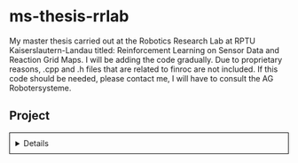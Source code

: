 # ms-thesis-rrlab
My master thesis carried out at the Robotics Research Lab at RPTU Kaiserslautern-Landau titled: Reinforcement Learning on Sensor Data and Reaction Grid Maps.
I will be adding the code gradually. Due to proprietary reasons, .cpp and .h files that are related to finroc are not included. If this code should be needed, please contact me, I will have to consult the AG Robotersysteme. 

## Project

<div style="border: 1px solid black; padding: 10px;">
  <details>
    <ul>
      <li>UE5FinRl/</li>
      <li>
        <ul style="list-style-type: none; padding-left: 20px;">
          <li>gFinRlUE5DMapInterface.cpp</li>
          <li>gFinRlUE5DMapInterface.h</li>
          <li>make.xml</li>
          <li>mFinRlSocket.cpp</li>
          <li>mFinRlSocket.h</li>
          <li>pDMapInterface.cpp</li>
          <li>
            AutoBusEnv/
            <ul style="list-style-type: none; padding-left: 20px;">
              <li>AutoBusEnvContActionSpace.py</li>
              <li>AutoBusEnvMultidiscActionSpace.py</li>
              <li>AutoBusEnvMultidiscActionSpaceUnstacked.py</li>
              <li>test_env.py</li>
              <li>train.py</li>
              <li>eval_autobus_v3.py</li>
              <li>eval_autobus_v4_taf.py</li>
              <li>
                eval_data/
                <ul style="list-style-type: none; padding-left: 20px;">
                  <li>eval_postprocess.py</li>
                  <li>csv1.csv</li>
                  <li>...</li>
                </ul>
              </li>
              <li>export.py</li>
              <li>inference.py</li>
              <li>
                onnx_models/
              </li>
              <li>plot.py</li>
              <li>PyServer.py</li>
              <li>
                runs/
                <ul style="list-style-type: none; padding-left: 20px;">
                  <li>
                    ppo/
                    <ul style="list-style-type: none; padding-left: 20px;">
                      <li>
                        experiment_1/
                      </li>
                      <li>
                        experiment_2/
                      </li>
                      <li>...</li>
                    </ul>
                  </li>
                  <li>
                    vis/
                    <ul style="list-style-type: none; padding-left: 20px;">
                      <li>export_svg.py</li>
                    </ul>
                  </li>
                </ul>
              </li>
            </ul>
          </li>
        </ul>
      </li>
    </ul>
  </details>
</div>

  </ul>
</details>



